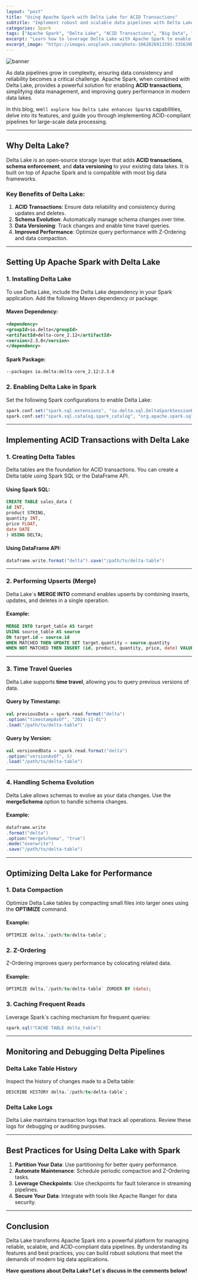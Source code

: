 ```yaml
---
layout: "post"
title: "Using Apache Spark with Delta Lake for ACID Transactions"
subtitle: "Implement robust and scalable data pipelines with Delta Lake and Apache Spark"
categories: Spark
tags: ["Apache Spark", "Delta Lake", "ACID Transactions", "Big Data", "Data Lakes", "ETL"]
excerpt: "Learn how to leverage Delta Lake with Apache Spark to enable ACID transactions, manage data consistency, and build reliable big data pipelines."
excerpt_image: "https://images.unsplash.com/photo-1662026911591-335639b11db6"
---
```

![banner](https://images.unsplash.com/photo-1662026911591-335639b11db6)



As data pipelines grow in complexity, ensuring data consistency and reliability becomes a critical challenge. Apache Spark, when combined with Delta Lake, provides a powerful solution for enabling **ACID transactions**, simplifying data management, and improving query performance in modern data lakes.

In this blog, we`ll explore how Delta Lake enhances Spark`s capabilities, delve into its features, and guide you through implementing ACID-compliant pipelines for large-scale data processing.

---

## Why Delta Lake?

Delta Lake is an open-source storage layer that adds **ACID transactions**, **schema enforcement**, and **data versioning** to your existing data lakes. It is built on top of Apache Spark and is compatible with most big data frameworks.

### Key Benefits of Delta Lake:
1. **ACID Transactions**: Ensure data reliability and consistency during updates and deletes.
2. **Schema Evolution**: Automatically manage schema changes over time.
3. **Data Versioning**: Track changes and enable time travel queries.
4. **Improved Performance**: Optimize query performance with Z-Ordering and data compaction.

---

## Setting Up Apache Spark with Delta Lake

### 1. Installing Delta Lake

To use Delta Lake, include the Delta Lake dependency in your Spark application. Add the following Maven dependency or package:

#### Maven Dependency:
```xml
<dependency>
<groupId>io.delta</groupId>
<artifactId>delta-core_2.12</artifactId>
<version>2.3.0</version>
</dependency>
```

#### Spark Package:
```bash
--packages io.delta:delta-core_2.12:2.3.0
```

### 2. Enabling Delta Lake in Spark

Set the following Spark configurations to enable Delta Lake:
```scala
spark.conf.set("spark.sql.extensions", "io.delta.sql.DeltaSparkSessionExtension")
spark.conf.set("spark.sql.catalog.spark_catalog", "org.apache.spark.sql.delta.catalog.DeltaCatalog")
```

---

## Implementing ACID Transactions with Delta Lake

### 1. Creating Delta Tables

Delta tables are the foundation for ACID transactions. You can create a Delta table using Spark SQL or the DataFrame API.

#### Using Spark SQL:
```sql
CREATE TABLE sales_data (
id INT,
product STRING,
quantity INT,
price FLOAT,
date DATE
) USING DELTA;
```

#### Using DataFrame API:
```scala
dataframe.write.format("delta").save("/path/to/delta-table")
```

---

### 2. Performing Upserts (Merge)

Delta Lake`s **MERGE INTO** command enables upserts by combining inserts, updates, and deletes in a single operation.

#### Example:
```sql
MERGE INTO target_table AS target
USING source_table AS source
ON target.id = source.id
WHEN MATCHED THEN UPDATE SET target.quantity = source.quantity
WHEN NOT MATCHED THEN INSERT (id, product, quantity, price, date) VALUES (source.id, source.product, source.quantity, source.price, source.date);
```

---

### 3. Time Travel Queries

Delta Lake supports **time travel**, allowing you to query previous versions of data.

#### Query by Timestamp:
```scala
val previousData = spark.read.format("delta")
.option("timestampAsOf", "2024-11-01")
.load("/path/to/delta-table")
```

#### Query by Version:
```scala
val versionedData = spark.read.format("delta")
.option("versionAsOf", 5)
.load("/path/to/delta-table")
```

---

### 4. Handling Schema Evolution

Delta Lake allows schemas to evolve as your data changes. Use the **mergeSchema** option to handle schema changes.

#### Example:
```scala
dataframe.write
.format("delta")
.option("mergeSchema", "true")
.mode("overwrite")
.save("/path/to/delta-table")
```

---

## Optimizing Delta Lake for Performance

### 1. Data Compaction

Optimize Delta Lake tables by compacting small files into larger ones using the **OPTIMIZE** command.

#### Example:
```sql
OPTIMIZE delta.`/path/to/delta-table`;
```

### 2. Z-Ordering

Z-Ordering improves query performance by colocating related data.

#### Example:
```sql
OPTIMIZE delta.`/path/to/delta-table` ZORDER BY (date);
```

### 3. Caching Frequent Reads

Leverage Spark`s caching mechanism for frequent queries:
```scala
spark.sql("CACHE TABLE delta_table")
```

---

## Monitoring and Debugging Delta Pipelines

### Delta Lake Table History

Inspect the history of changes made to a Delta table:
```sql
DESCRIBE HISTORY delta.`/path/to/delta-table`;
```

### Delta Lake Logs

Delta Lake maintains transaction logs that track all operations. Review these logs for debugging or auditing purposes.

---

## Best Practices for Using Delta Lake with Spark

1. **Partition Your Data**: Use partitioning for better query performance.
2. **Automate Maintenance**: Schedule periodic compaction and Z-Ordering tasks.
3. **Leverage Checkpoints**: Use checkpoints for fault tolerance in streaming pipelines.
4. **Secure Your Data**: Integrate with tools like Apache Ranger for data security.

---

## Conclusion

Delta Lake transforms Apache Spark into a powerful platform for managing reliable, scalable, and ACID-compliant data pipelines. By understanding its features and best practices, you can build robust solutions that meet the demands of modern big data applications.

**Have questions about Delta Lake? Let`s discuss in the comments below!**
